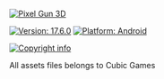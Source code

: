 [![Pixel Gun 3D](/_media/title.png)](#)

[![Version: 17.6.0](/_media/info_version.png)](#)
[![Platform: Android](/_media/info_platform.png)](#)


[![Copyright info](/_media/title_copyright.png)](#)

All assets files belongs to Cubic Games
